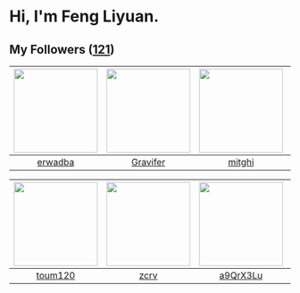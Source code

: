 # Hi, I'm Feng Liyuan.

## My Followers ([121](https://github.com/SunRunAway?tab=followers))

| <img src="https://avatars.githubusercontent.com/u/43768654?v=4" width="150" height="150" /> | <img src="https://avatars.githubusercontent.com/u/44160838?v=4" width="150" height="150" /> | <img src="https://avatars.githubusercontent.com/u/55898975?v=4" width="150" height="150" /> | <img src="https://avatars.githubusercontent.com/u/120910584?v=4" width="150" height="150" /> |
| :-----------------------------------------------------------------------------------------: | :-----------------------------------------------------------------------------------------: | :-----------------------------------------------------------------------------------------: | :------------------------------------------------------------------------------------------: |
|                            [erwadba](https://github.com/erwadba)                            |                           [Gravifer](https://github.com/Gravifer)                           |                             [mitghi](https://github.com/mitghi)                             |                         [kraziLadi51](https://github.com/kraziLadi51)                        |

| <img src="https://avatars.githubusercontent.com/u/57785890?v=4" width="150" height="150" /> | <img src="https://avatars.githubusercontent.com/u/119645983?v=4" width="150" height="150" /> | <img src="https://avatars.githubusercontent.com/u/46620760?v=4" width="150" height="150" /> | <img src="https://avatars.githubusercontent.com/u/88874211?v=4" width="150" height="150" /> |
| :-----------------------------------------------------------------------------------------: | :------------------------------------------------------------------------------------------: | :-----------------------------------------------------------------------------------------: | :-----------------------------------------------------------------------------------------: |
|                            [toum120](https://github.com/toum120)                            |                                [zcrv](https://github.com/zcrv)                               |                           [a9QrX3Lu](https://github.com/a9QrX3Lu)                           |                          [xxxkangle](https://github.com/xxxkangle)                          |